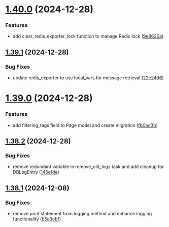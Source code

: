 # [1.40.0](https://github.com/ghorbani-mohammad/Crawler-Framework/compare/v1.39.1...v1.40.0) (2024-12-28)


### Features

* add clear_redis_exporter_lock function to manage Redis lock ([9e8620a](https://github.com/ghorbani-mohammad/Crawler-Framework/commit/9e8620a689be45fa4f947d4deba46a1e6b81d93d))



## [1.39.1](https://github.com/ghorbani-mohammad/Crawler-Framework/compare/v1.39.0...v1.39.1) (2024-12-28)


### Bug Fixes

* update redis_exporter to use local_vars for message retrieval ([22e24d6](https://github.com/ghorbani-mohammad/Crawler-Framework/commit/22e24d6461264682c8accbab10e10beeeef2dd82))



# [1.39.0](https://github.com/ghorbani-mohammad/Crawler-Framework/compare/v1.38.2...v1.39.0) (2024-12-28)


### Features

* add filtering_tags field to Page model and create migration ([fb0ad3b](https://github.com/ghorbani-mohammad/Crawler-Framework/commit/fb0ad3bd55a84b84bcc3f208fab0bb29929a4e86))



## [1.38.2](https://github.com/ghorbani-mohammad/Crawler-Framework/compare/v1.38.1...v1.38.2) (2024-12-28)


### Bug Fixes

* remove redundant variable in remove_old_logs task and add cleanup for DBLogEntry ([145e1de](https://github.com/ghorbani-mohammad/Crawler-Framework/commit/145e1de9b9cfab5e607b7a23f40ef2bf62fd6b8d))



## [1.38.1](https://github.com/ghorbani-mohammad/Crawler-Framework/compare/v1.38.0...v1.38.1) (2024-12-08)


### Bug Fixes

* remove print statement from logging method and enhance logging functionality ([b5a3ebf](https://github.com/ghorbani-mohammad/Crawler-Framework/commit/b5a3ebfaa706d928d1bcb974a8782049b9b0e409))



